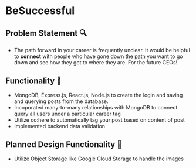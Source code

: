 # BeSuccessful

## Problem Statement 🔍
- The path forward in your career is frequently unclear. It would be helpful to **connect** with people who have gone down the path you want to go down and see how they got to where they are. For the future CEOs!

## Functionality 🚀 
- MongoDB, Express.js, React.js, Node.js to create the login and saving and querying posts from the database. 
- Incoporated many-to-many relationships with MongoDB to connect query all users under a particular career tag
- Utilize co:here to automatically tag your post based on content of post
- Implemented backend data validation

## Planned Design Functionality 🔮
- Utilize Object Storage like Google Cloud Storage to handle the images


